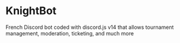 # KnightBot
French Discord bot coded with discord.js v14 that allows tournament management, moderation, ticketing, and much more
